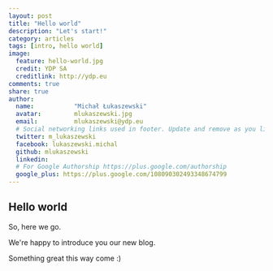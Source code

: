 ```yaml
---
layout: post
title: "Hello world"
description: "Let's start!"
category: articles
tags: [intro, hello world]
image:
  feature: hello-world.jpg
  credit: YDP SA
  creditlink: http://ydp.eu
comments: true
share: true
author:
  name:           "Michał Łukaszewski"
  avatar:         mlukaszewski.jpg
  email:          mlukaszewski@ydp.eu
  # Social networking links used in footer. Update and remove as you like.
  twitter: m_lukaszewski
  facebook: lukaszewski.michal
  github: mlukaszewski
  linkedin:
  # For Google Authorship https://plus.google.com/authorship
  google_plus: https://plus.google.com/108090302493348674799
---
```


## Hello world

So, here we go.


We're happy to introduce you our new blog.

Something great this way come :)
